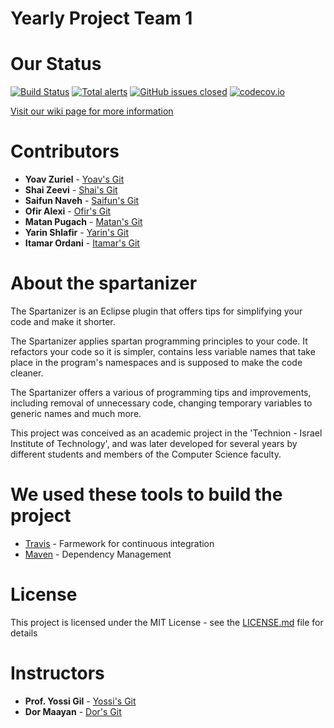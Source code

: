 # Yearly Project Team 1

# Our Status
[![Build Status](https://travis-ci.org/TechnionYP5779/team1.svg?branch=master)](https://travis-ci.org/TechnionYP5779/team1)
[![Total alerts](https://img.shields.io/lgtm/alerts/g/TechnionYP5779/team1.svg?logo=lgtm&logoWidth=18)](https://lgtm.com/projects/g/TechnionYP5779/team1/alerts/)
[![GitHub issues closed](https://img.shields.io/github/issues-closed-raw/TechnionYP5779/team1.svg?maxAge=2592000)]()
[![codecov.io](http://codecov.io/github/TechnionYP5779/team1/coverage.svg?branch=master)](http://codecov.io/github/TechnionYP5779/team1?branch=master)

[Visit our wiki page for more information](https://github.com/TechnionYP5779/team1/wiki)

# Contributors
* **Yoav Zuriel** - [Yoav's Git](https://github.com/yoavz1997/)
* **Shai Zeevi** - [Shai's Git](https://github.com/shaizeevi/)
* **Saifun Naveh** - [Saifun's Git](https://github.com/saifun)
* **Ofir Alexi** - [Ofir's Git](https://github.com/ofiralexi/)
* **Matan Pugach** - [Matan's Git](https://github.com/matanpugach/)
* **Yarin Shlafir** - [Yarin's Git](https://github.com/yarinsh/)
* **Itamar Ordani** - [Itamar's Git](https://github.com/itamaror/)

# About the spartanizer
The Spartanizer is an Eclipse plugin that offers tips for simplifying your code and make it shorter.

The Spartanizer applies spartan programming principles to your code. It refactors your code so it is simpler, contains less variable names that take place in the program's namespaces and is supposed to make the code cleaner.

The Spartanizer offers a various of programming tips and improvements, including removal of unnecessary code, changing temporary variables to generic names and much more.

This project was conceived as an academic project in the 'Technion - Israel Institute of Technology', and was later developed for several years by different students and members of the Computer Science faculty.

# We used these tools to build the project
* [Travis](https://travis-ci.org/) - Farmework for continuous integration
* [Maven](https://maven.apache.org/) - Dependency Management

# License
This project is licensed under the MIT License - see the [LICENSE.md](LICENSE.md) file for details

# Instructors
* **Prof. Yossi Gil** - [Yossi's Git](https://github.com/yossigil/)
* **Dor Maayan** - [Dor's Git](https://github.com/dormaayan/)

